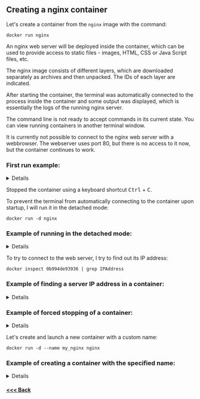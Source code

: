 ## Creating a nginx container

Let's create a container from the `nginx` image with the command:

    docker run nginx

An nginx web server will be deployed inside the container, which can be used to provide access to static files - images, HTML, CSS or Java Script files, etc.

The nginx image consists of different layers, which are downloaded separately as archives and then unpacked. The IDs of each layer are indicated.

After starting the container, the terminal was automatically connected to the process inside the container and some output was displayed, which is essentially the logs of the running nginx server.

The command line is not ready to accept commands in its current state. You can view running containers in another terminal window.

It is currently not possible to connect to the nginx web server with a webbrowser. The webserver uses port 80, but there is no access to it now, but the container continues to work.

### First run example:

<details>

```bash
nickeld28@DockerVM:~$ docker run nginx
Unable to find image 'nginx:latest' locally
latest: Pulling from library/nginx
8a1e25ce7c4f: Pull complete 
e78b137be355: Pull complete 
39fc875bd2b2: Pull complete 
035788421403: Pull complete 
87c3fb37cbf2: Pull complete 
c5cdd1ce752d: Pull complete 
33952c599532: Pull complete 
Digest: sha256:6db391d1c0cfb30588ba0bf72ea999404f2764febf0f1f196acd5867ac7efa7e
Status: Downloaded newer image for nginx:latest
/docker-entrypoint.sh: /docker-entrypoint.d/ is not empty, will attempt to perform configuration
/docker-entrypoint.sh: Looking for shell scripts in /docker-entrypoint.d/
/docker-entrypoint.sh: Launching /docker-entrypoint.d/10-listen-on-ipv6-by-default.sh
10-listen-on-ipv6-by-default.sh: info: Getting the checksum of /etc/nginx/conf.d/default.conf
10-listen-on-ipv6-by-default.sh: info: Enabled listen on IPv6 in /etc/nginx/conf.d/default.conf
/docker-entrypoint.sh: Sourcing /docker-entrypoint.d/15-local-resolvers.envsh
/docker-entrypoint.sh: Launching /docker-entrypoint.d/20-envsubst-on-templates.sh
/docker-entrypoint.sh: Launching /docker-entrypoint.d/30-tune-worker-processes.sh
/docker-entrypoint.sh: Configuration complete; ready for start up
2024/03/17 07:25:49 [notice] 1#1: using the "epoll" event method
2024/03/17 07:25:49 [notice] 1#1: nginx/1.25.4
2024/03/17 07:25:49 [notice] 1#1: built by gcc 12.2.0 (Debian 12.2.0-14) 
2024/03/17 07:25:49 [notice] 1#1: OS: Linux 6.5.0-1016-azure
2024/03/17 07:25:49 [notice] 1#1: getrlimit(RLIMIT_NOFILE): 1048576:1048576
2024/03/17 07:25:49 [notice] 1#1: start worker processes
2024/03/17 07:25:49 [notice] 1#1: start worker process 29
2024/03/17 07:25:49 [notice] 1#1: start worker process 30
2024/03/17 07:25:49 [notice] 1#1: start worker process 31
2024/03/17 07:25:49 [notice] 1#1: start worker process 32
2024/03/17 07:25:49 [notice] 1#1: start worker process 33
2024/03/17 07:25:49 [notice] 1#1: start worker process 34
2024/03/17 07:25:49 [notice] 1#1: start worker process 35
2024/03/17 07:25:49 [notice] 1#1: start worker process 36
```

</details>

Stopped the container using a keyboard shortcut <kbd>Ctrl</kbd> + <kbd>C</kbd>.

To prevent the terminal from automatically connecting to the container upon startup, I will run it in the detached mode:

    docker run -d nginx

### Example of running in the detached mode:

<details>

```bash
nickeld28@DockerVM:~$ docker run -d nginx
0b994de9393645ac0527cc30397a311a56249659c169c8a0e2a8a624df7663a0
nickeld28@DockerVM:~$ 
```
```bash
nickeld28@DockerVM:~$ docker ps
CONTAINER ID   IMAGE     COMMAND                  CREATED          STATUS          PORTS     NAMES
0b994de93936   nginx     "/docker-entrypoint.…"   14 minutes ago   Up 14 minutes   80/tcp    frosty_joliot
```

</details>

To try to connect to the web server, I try to find out its IP address:

    docker inspect 0b994de93936 | grep IPAddress

### Example of finding a server IP address in a container:

<details>

```bash
nickeld28@DockerVM:~$ docker inspect 0b994de93936 | grep IPAddress
            "SecondaryIPAddresses": null,
            "IPAddress": "172.17.0.2",
                    "IPAddress": "172.17.0.2",
nickeld28@DockerVM:~$ 
```

</details>

### Example of forced stopping of a container:

<details>

```bash
nickeld28@DockerVM:~$ docker kill frosty_joliot 
frosty_joliot
nickeld28@DockerVM:~$ docker ps
CONTAINER ID   IMAGE     COMMAND   CREATED   STATUS    PORTS     NAMES 
```

</details>

Let's create and launch a new container with a custom name:

    docker run -d --name my_nginx nginx

### Example of creating a container with the specified name:

<details>

```bash
nickeld28@DockerVM:~$ docker run -d --name my_nginx nginx
b81ed97a92c4f461839f1d87be695cf1fae3afbe388c40ae9eebeed3516a42f2
nickeld28@DockerVM:~$ docker ps
CONTAINER ID   IMAGE     COMMAND                  CREATED         STATUS         PORTS     NAMES
b81ed97a92c4   nginx     "/docker-entrypoint.…"   7 seconds ago   Up 7 seconds   80/tcp    my_nginx
nickeld28@DockerVM:~$ 
```

</details>

#### [<<< Back](/Summary.md)
